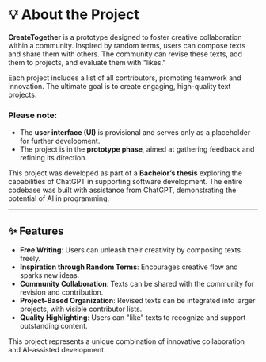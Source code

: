 # 💡 About the Project  

**CreateTogether** is a prototype designed to foster creative collaboration within a community. Inspired by random terms, users can compose texts and share them with others. The community can revise these texts, add them to projects, and evaluate them with "likes."  

Each project includes a list of all contributors, promoting teamwork and innovation. The ultimate goal is to create engaging, high-quality text projects.  

### Please note:  
- The **user interface (UI)** is provisional and serves only as a placeholder for further development.  
- The project is in the **prototype phase**, aimed at gathering feedback and refining its direction.  

This project was developed as part of a **Bachelor’s thesis** exploring the capabilities of ChatGPT in supporting software development. The entire codebase was built with assistance from ChatGPT, demonstrating the potential of AI in programming.  

---

## ✨ Features  

- **Free Writing**: Users can unleash their creativity by composing texts freely.  
- **Inspiration through Random Terms**: Encourages creative flow and sparks new ideas.  
- **Community Collaboration**: Texts can be shared with the community for revision and contribution.  
- **Project-Based Organization**: Revised texts can be integrated into larger projects, with visible contributor lists.  
- **Quality Highlighting**: Users can "like" texts to recognize and support outstanding content.  

This project represents a unique combination of innovative collaboration and AI-assisted development.
